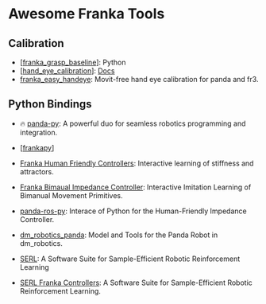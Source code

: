 # Awesome Franka Tools



## Calibration

- [[franka_grasp_baseline](https://github.com/jimazeyu/franka_grasp_baseline)]: Python
- [[hand_eye_calibration](https://github.com/RealManRobot/hand_eye_calibration)]: [Docs](https://develop.realman-robotics.com/AI/developerGuide/hand.html)
- [franka_easy_handeye](https://github.com/franzesegiovanni/franka_easy_handeye): Movit-free hand eye calibration for panda and fr3.



## Python Bindings

- :fire: [panda-py](https://github.com/JeanElsner/panda-py): A powerful duo for seamless robotics programming and integration.
- [[frankapy](https://github.com/iamlab-cmu/frankapy)]
- [Franka Human Friendly Controllers](https://github.com/franzesegiovanni/franka_human_friendly_controllers): Interactive learning of stiffness and attractors.
- [Franka Bimaual Impedance Controller](https://github.com/franzesegiovanni/franka_bimanual_controllers): Interactive Imitation Learning of Bimanual Movement Primitives.

- [panda-ros-py](https://github.com/platonics-delft/panda-ros-py): Interace of Python for the Human-Friendly Impedance Controller.

- [dm_robotics_panda](https://github.com/JeanElsner/dm_robotics_panda): Model and Tools for the Panda Robot in dm_robotics.
- [SERL](https://github.com/rail-berkeley/serl): A Software Suite for Sample-Efficient Robotic Reinforcement Learning

- [SERL Franka Controllers](https://github.com/rail-berkeley/serl_franka_controllers): A Software Suite for Sample-Efficient Robotic Reinforcement Learning.
